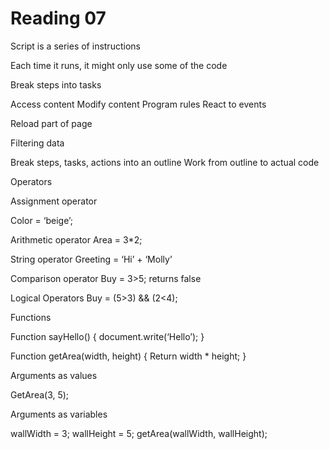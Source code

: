 # Reading 07

Script is a series of instructions

Each time it runs, it might only use some of the code

Break steps into tasks

Access content
Modify content
Program rules
React to events

Reload part of page

Filtering data

Break steps, tasks, actions into an outline
Work from outline to actual code

Operators

Assignment operator

Color = ‘beige’;

Arithmetic operator
Area = 3*2;

String operator
Greeting = ‘Hi’ + ‘Molly’

Comparison operator
Buy = 3>5; returns false

Logical Operators
Buy = (5>3) && (2<4);

Functions

Function sayHello() {
document.write(‘Hello’);
}

Function getArea(width, height) {
Return width * height;
}

Arguments as values

GetArea(3, 5);

Arguments as variables

wallWidth = 3;
wallHeight = 5;
getArea(wallWidth, wallHeight);
